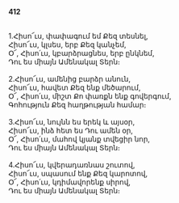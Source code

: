 **412**

\
1.Հիսո՜ւս, փափագում եմ Քեզ տեսնել,\
Հիսո՜ւս, կլսես, երբ Քեզ կանչեմ,\
Օ՜, Հիսո՛ւս, կբարձրացնես, երբ ընկնեմ,\
Դու ես միայն Ամենակալ Տերն։\
\
2.Հիսո՜ւս, ամենից բարձր անուն,\
Հիսո՜ւս, հավետ Քեզ ենք մեծարում,\
Օ՜, Հիսո՛ւս, միշտ Քո փառքն ենք գովերգում,\
Գոհություն Քեզ հաղթության համար։\
\
3.Հիսո՜ւս, նույնն ես երեկ և այսօր,\
Հիսո՜ւս, ինձ հետ ես Դու ամեն օր,\
Օ՜, Հիսո՛ւս, մահով կյանք տվեցիր նոր,\
Դու ես միայն Ամենակալ Տերն։\
\
4.Հիսո՜ւս, կվերադառնաս շուտով,\
Հիսո՜ւս, սպասում ենք Քեզ կարոտով,\
Օ՜, Հիսո՛ւս, կդիմավորենք սիրով,\
Դու ես միայն Ամենակալ Տերն։
